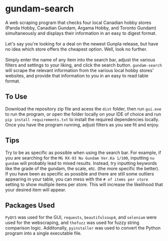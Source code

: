 # gundam-search

A web scraping program that checks four local Canadian hobby stores (Panda Hobby, Canadian Gundam, Argama Hobby, and Toronto Gundam) simultaneously and displays their information in an easy to digest format. <br><br>
Let's say you're looking for a deal on the newest Gunpla release, but have no idea which store offers the cheapest option. Well, look no further. <br><br>
Simply enter the name of any item into the search bar, adjust the various filters and settings to your liking, and click the search button. `gundam-search` will scrape the relevant information from the various local hobby stores' websites, and provide that information to you in an easy to read table format.

## To Use

Download the repository zip file and acess the `dist` folder, then run `gui.exe` to run the program, or open the folder locally on your IDE of choice and run `pip install requirements.txt` to install the required dependencies locally. Once you have the program running, adjust filters as you see fit and enjoy.

## Tips

Try to be as specific as possible when using the search bar. For example, if you are searching for the `MG RX-93 Nu Gundam Ver.Ka 1/100`, inputting `nu gundam` will probably lead to mixed results. Instead, try inputting keywords like the grade of the gundam, the scale, etc. (the more specific the better). If you have been as specific as possible and there are still some outliers appearing in your table, you can mess with the `# of items per store` setting to show multiple items per store. This will increase the likelihood that your desired item will appear.

## Packages Used

`PyQt5` was used for the GUI, `requests`, `beautifulsoup4`, and `selenium` were used for the webscraping, and `thefuzz` was used for fuzzy string comparison logic. Additonally, `pyinstaller` was used to convert the Python program into a single executable file.
